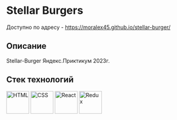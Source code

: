 # Stellar Burgers
Доступно по адресу - https://moralex45.github.io/stellar-burger/

## Описание
Stellar-Burger Яндекс.Приктикум 2023г.

## Стек технологий
<div display = 'flex' flex-wrap = 'wrap'>
<img src="https://cdn.jsdelivr.net/gh/devicons/devicon/icons/html5/html5-original-wordmark.svg" alt='HTML' width='60' height='60'/>
<img src="https://cdn.jsdelivr.net/gh/devicons/devicon/icons/css3/css3-original-wordmark.svg" alt='CSS' width='60' height='60'/>
<img src="https://cdn.jsdelivr.net/gh/devicons/devicon/icons/react/react-original-wordmark.svg" alt = 'React' width = '60' height = '60'/>
<img src="https://cdn.jsdelivr.net/gh/devicons/devicon/icons/redux/redux-original.svg" alt = 'Redux' width = '60' height = '60'/>          
</div>          
